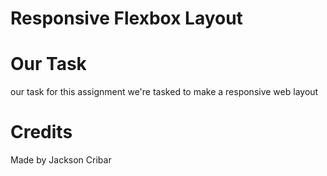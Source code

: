 # Responsive Flexbox Layout

# Our Task
our task for this assignment we're tasked to make a responsive web layout

# Credits
Made by Jackson Cribar